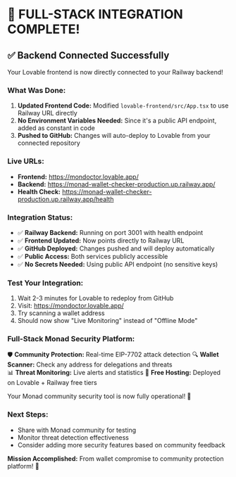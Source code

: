 # 🎉 FULL-STACK INTEGRATION COMPLETE!

## ✅ Backend Connected Successfully

Your Lovable frontend is now directly connected to your Railway backend!

### What Was Done:
1. **Updated Frontend Code:** Modified `lovable-frontend/src/App.tsx` to use Railway URL directly
2. **No Environment Variables Needed:** Since it's a public API endpoint, added as constant in code
3. **Pushed to GitHub:** Changes will auto-deploy to Lovable from your connected repository

### Live URLs:
- **Frontend:** https://mondoctor.lovable.app/
- **Backend:** https://monad-wallet-checker-production.up.railway.app/
- **Health Check:** https://monad-wallet-checker-production.up.railway.app/health

### Integration Status:
- ✅ **Railway Backend:** Running on port 3001 with health endpoint
- ✅ **Frontend Updated:** Now points directly to Railway URL  
- ✅ **GitHub Deployed:** Changes pushed and will deploy automatically
- ✅ **Public Access:** Both services publicly accessible
- ✅ **No Secrets Needed:** Using public API endpoint (no sensitive keys)

### Test Your Integration:
1. Wait 2-3 minutes for Lovable to redeploy from GitHub
2. Visit: https://mondoctor.lovable.app/
3. Try scanning a wallet address
4. Should now show "Live Monitoring" instead of "Offline Mode"

### Full-Stack Monad Security Platform:
🛡️ **Community Protection:** Real-time EIP-7702 attack detection
🔍 **Wallet Scanner:** Check any address for delegations and threats  
📊 **Threat Monitoring:** Live alerts and statistics
🚀 **Free Hosting:** Deployed on Lovable + Railway free tiers

Your Monad community security tool is now fully operational! 🌟

### Next Steps:
- Share with Monad community for testing
- Monitor threat detection effectiveness
- Consider adding more security features based on community feedback

**Mission Accomplished:** From wallet compromise to community protection platform! 🎯